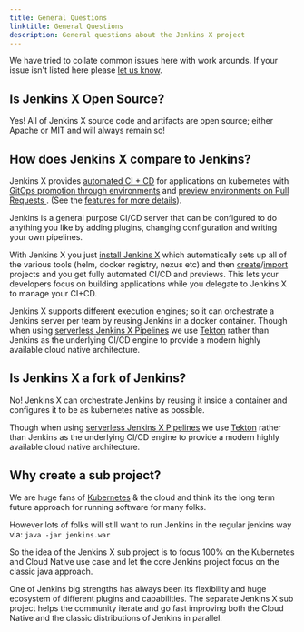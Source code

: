 ```yaml
---
title: General Questions
linktitle: General Questions
description: General questions about the Jenkins X project
---
```


We have tried to collate common issues here with work arounds. If your issue isn't listed here please [let us know](https://github.com/jenkins-x/jx/issues/new).


## Is Jenkins X Open Source?

Yes! All of Jenkins X source code and artifacts are open source; either Apache or MIT and will always remain so!

## How does Jenkins X compare to Jenkins?

Jenkins X provides [automated CI + CD](/about/features/#automated-pipelines) for applications on kubernetes with [GitOps promotion through environments](/about/features/#promotion) and [preview environments on Pull Requests
](/about/features/#preview-environments). (See the [features for more details](/about/features/)).

Jenkins is a general purpose CI/CD server that can be configured to do anything you like by adding plugins, changing configuration and writing your own pipelines.

With Jenkins X you just [install Jenkins X](/docs/getting_started/) which automatically sets up all of the various tools (helm, docker registry, nexus etc) and then [create](/developing/create-spring/)/[import](/developing/import/) projects and you get fully automated CI/CD and previews. This lets your developers focus on building applications while you delegate to Jenkins X to manage your CI+CD.

Jenkins X supports different execution engines; so it can orchestrate a Jenkins server per team by reusing Jenkins in a docker container. Though when using [serverless Jenkins X Pipelines](/architecture/jenkins-x-pipelines/) we use [Tekton](https://tekton.dev/) rather than Jenkins as the underlying CI/CD engine to provide a modern highly available cloud native architecture.


## Is Jenkins X a fork of Jenkins?

No! Jenkins X can orchestrate Jenkins by reusing it inside a container and configures it to be as kubernetes native as possible.

Though when using [serverless Jenkins X Pipelines](/architecture/jenkins-x-pipelines/) we use [Tekton](https://tekton.dev/) rather than Jenkins as the underlying CI/CD engine to provide a modern highly available cloud native architecture.

## Why create a sub project?

We are huge fans of <a href="https://kubernetes.io/">Kubernetes</a> &amp; the cloud and think its
the long term future approach for running software for many folks.

However lots of folks will still want to run Jenkins in the regular jenkins way via: <code>java
-jar jenkins.war</code>

So the idea of the Jenkins X sub project is to focus 100% on the Kubernetes and Cloud Native use
case and let the core Jenkins project focus on the classic java approach.

One of Jenkins big strengths has always been its flexibility and huge ecosystem of different
plugins and capabilities. The separate Jenkins X sub project helps the community iterate and go fast
improving both the Cloud Native and the classic distributions of Jenkins in parallel.

